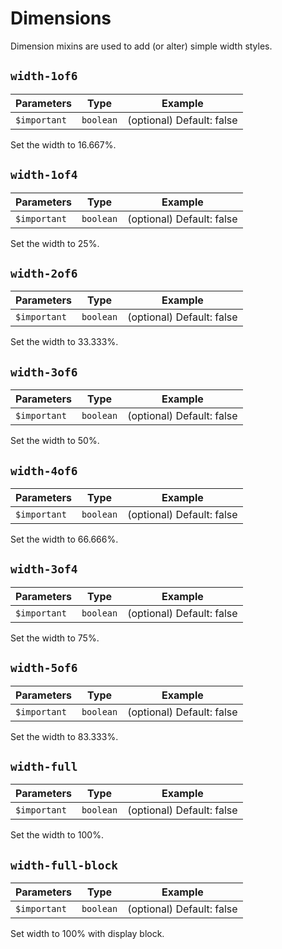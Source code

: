 # Dimensions

Dimension mixins are used to add (or alter) simple width styles.


## `width-1of6`

| Parameters | Type | Example |
| ---------- | ---- | ------- |
| `$important` | `boolean` | (optional) Default: false |

Set the width to 16.667%.


## `width-1of4`

| Parameters | Type | Example |
| ---------- | ---- | ------- |
| `$important` | `boolean` | (optional) Default: false |

Set the width to 25%.


## `width-2of6`

| Parameters | Type | Example |
| ---------- | ---- | ------- |
| `$important` | `boolean` | (optional) Default: false |

Set the width to 33.333%.


## `width-3of6`

| Parameters | Type | Example |
| ---------- | ---- | ------- |
| `$important` | `boolean` | (optional) Default: false |

Set the width to 50%.


## `width-4of6`

| Parameters | Type | Example |
| ---------- | ---- | ------- |
| `$important` | `boolean` | (optional) Default: false |

Set the width to 66.666%.


## `width-3of4`

| Parameters | Type | Example |
| ---------- | ---- | ------- |
| `$important` | `boolean` | (optional) Default: false |

Set the width to 75%.


## `width-5of6`

| Parameters | Type | Example |
| ---------- | ---- | ------- |
| `$important` | `boolean` | (optional) Default: false |

Set the width to 83.333%.


## `width-full`

| Parameters | Type | Example |
| ---------- | ---- | ------- |
| `$important` | `boolean` | (optional) Default: false |

Set the width to 100%.


## `width-full-block`

| Parameters | Type | Example |
| ---------- | ---- | ------- |
| `$important` | `boolean` | (optional) Default: false |

Set width to 100% with display block.
